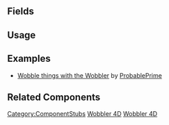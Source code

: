 <languages></languages> <translate>

## Fields

## Usage

## Examples

-   [Wobble things with the
    Wobbler](https://www.youtube.com/watch?v=fJ5-IXKNq1Q) by
    [ProbablePrime](User:ProbablePrime "wikilink")

## Related Components

</translate>

[Category:ComponentStubs](Category:ComponentStubs "wikilink") [Wobbler
4D](Category:Components{{#translation:}} "wikilink") [Wobbler
4D](Category:Components:Transform:Drivers{{#translation:}} "wikilink")